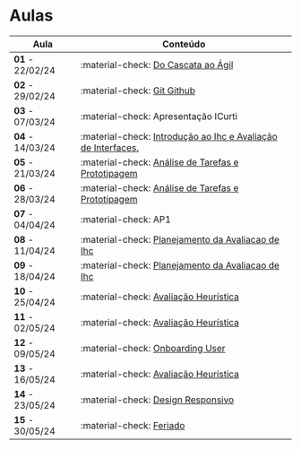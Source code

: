 # Aulas

| Aula                    | Conteúdo                                                                                                                                                   |
| ----------------------- | ----------------------------------------------------------------------------------------------------------------------------------------------------------- |
| __01__ - 22/02/24 | :material-check: [Do Cascata ao Ágil ](../_Disciplina/aulas/2202/DoCascataAoAgil.pdf)                                                 |
| __02__ - 29/02/24 | :material-check:     [Git Github](https://liveestacio-my.sharepoint.com/:w:/g/personal/00661711722_professores_ibmec_edu_br/EayhNsfMEiZLkeF1G0FVcoUBAop-ccTZz_xc_sCZC5UP3A?e=v8LUU3) |
| __03__ - 07/03/24 | :material-check:     Apresentação ICurti |
| __04__ - 14/03/24 | :material-check:     [Introdução ao Ihc e Avaliação de Interfaces.](https://liveestacio-my.sharepoint.com/:w:/g/personal/00661711722_professores_ibmec_edu_br/Ed29JTaH77RLgEoQvpj6PdYBvYENGmLF7JPn82CNVzznTg?e=frbGTS) |
| __05__ - 21/03/24 | :material-check:     [Análise de Tarefas e Prototipagem](./_Disciplina\aulas\2103\Analise_de_Tarefas_e_Prototipagem.pptx) |
| __06__ - 28/03/24 | :material-check:     [Análise de Tarefas e Prototipagem](../_Disciplina\aulas\2103\Analise_de_Tarefas_e_Prototipagem.pptx) |
| __07__ - 04/04/24 | :material-check:     AP1 |
| __08__ - 11/04/24 | :material-check:     [Planejamento da Avaliacao de Ihc]() |
| __09__ - 18/04/24 | :material-check:     [Planejamento da Avaliacao de Ihc]() |
| __10__ - 25/04/24 | :material-check:     [Avaliação Heurística]() |
| __11__ - 02/05/24 | :material-check:     [Avaliação Heurística]() |
| __12__ - 09/05/24 | :material-check:     [Onboarding User]() |
| __13__ - 16/05/24 | :material-check:     [Avaliação Heurística]() |
| __14__ - 23/05/24 | :material-check:     [Design Responsivo]() |
  __15__ - 30/05/24 | :material-check:     [Feriado]() |